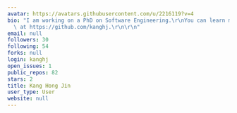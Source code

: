 ```yaml
---
avatar: https://avatars.githubusercontent.com/u/2216119?v=4
bio: "I am working on a PhD on Software Engineering.\r\nYou can learn more about me\
  \ at https://github.com/kanghj.\r\n\r\n"
email: null
followers: 30
following: 54
forks: null
login: kanghj
open_issues: 1
public_repos: 82
stars: 2
title: Kang Hong Jin
user_type: User
website: null
---
```


